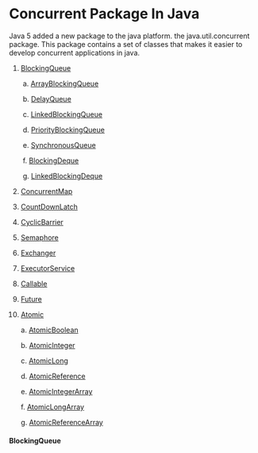 # Concurrent Package In Java



Java 5 added a new package to the java platform. the java.util.concurrent package. This package contains a set of classes that makes it easier to develop concurrent applications in java.



1. [BlockingQueue](#blockingqueue)

   ​	a. [ArrayBlockingQueue]()

   ​	b. [DelayQueue]()

   ​	c. [LinkedBlockingQueue]()

   ​	d. [PriorityBlockingQueue]()

   ​	e. [SynchronousQueue]()

   ​	f. [BlockingDeque]()

   ​	g. [LinkedBlockingDeque]()

2. [ConcurrentMap]()

3. [CountDownLatch]()

4. [CyclicBarrier]()

5. [Semaphore]()

6. [Exchanger]()

7. [ExecutorService]()

8. [Callable]()

9. [Future]()

10. [Atomic]()

    a. [AtomicBoolean]()

    b. [AtomicInteger]()

    c. [AtomicLong]()

    d. [AtomicReference]()

    e. [AtomicIntegerArray]()

    f. [AtomicLongArray]()

    g. [AtomicReferenceArray]()





#### BlockingQueue

